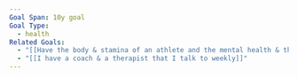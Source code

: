 ```yaml
---
Goal Span: 10y goal
Goal Type:
  - health
Related Goals:
  - "[[Have the body & stamina of an athlete and the mental health & thinking energy of an admired & highly capable world-leader until I die]]"
  - "[[I have a coach & a therapist that I talk to weekly]]"
---
```

